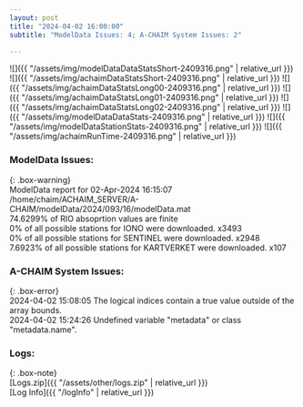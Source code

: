```yaml
---
layout: post
title: "2024-04-02 16:00:00"
subtitle: "ModelData Issues: 4; A-CHAIM System Issues: 2"

---
```


![]({{ "/assets/img/modelDataDataStatsShort-2409316.png" | relative_url }})
![]({{ "/assets/img/achaimDataStatsShort-2409316.png" | relative_url }})
![]({{ "/assets/img/achaimDataStatsLong00-2409316.png" | relative_url }})
![]({{ "/assets/img/achaimDataStatsLong01-2409316.png" | relative_url }})
![]({{ "/assets/img/achaimDataStatsLong02-2409316.png" | relative_url }})
![]({{ "/assets/img/modelDataDataStats-2409316.png" | relative_url }})
![]({{ "/assets/img/modelDataStationStats-2409316.png" | relative_url }})
![]({{ "/assets/img/achaimRunTime-2409316.png" | relative_url }})


### ModelData Issues:  
  
{: .box-warning}  
 ModelData report for 02-Apr-2024 16:15:07   
 /home/chaim/ACHAIM_SERVER/A-CHAIM/modelData/2024/093/16/modelData.mat   
 74.6299% of RIO absoprtion values are finite   
 0% of all possible stations for IONO were downloaded. x3493   
 0% of all possible stations for SENTINEL were downloaded. x2948   
 7.6923% of all possible stations for KARTVERKET were downloaded. x107   
  
### A-CHAIM System Issues:  
  
{: .box-error}  
2024-04-02 15:08:05 The logical indices contain a true value outside of the array bounds.  
2024-04-02 15:24:26 Undefined variable "metadata" or class "metadata.name".  

### Logs:  
  
{: .box-note}  
[Logs.zip]({{ "/assets/other/logs.zip" | relative_url }})  
[Log Info]({{ "/logInfo" | relative_url }})  
